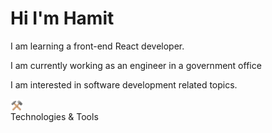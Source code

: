 
<h1>Hi I'm Hamit</h1>


<p>I am learning a front-end React developer.</p>

<p>I am currently working as an engineer in a government office</p>

<p>I am interested in software development related topics.</p>




<p><img src="images/tools.png" style="width: 20px; display: flex; justify-content:center;"> Technologies & Tools </p>

